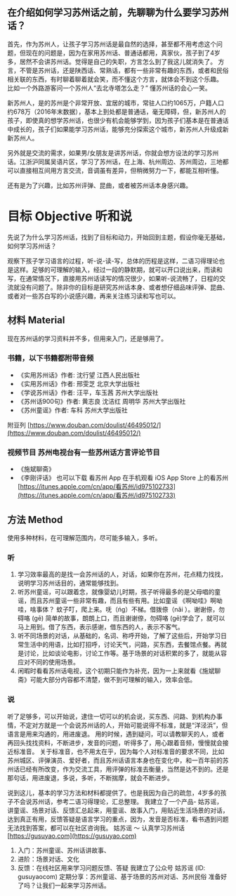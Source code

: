 ## 在介绍如何学习苏州话之前，先聊聊为什么要学习苏州话？
首先，作为苏州人，让孩子学习苏州话是最自然的选择，甚至都不用考虑这个问题，但现在的问题是，因为在家用苏州话、普通话都用，真家伙，孩子到了4岁多，居然不会讲苏州话。觉得是自己的失职，方言怎么到了我这儿就消失了。
方言，不管是苏州话，还是陕西话、常熟话，都有一些非常有趣的东西，或者和民俗相关联的东西，有时聊着聊着就会笑，而不懂这个方言，就体会不到这个乐趣。
比如一个外路游客问一个苏州人“去北寺塔怎么走？” 懂苏州话的会心一笑。

新苏州人，是的苏州是个非常开放、宜居的城市，常驻人口约1065万，户籍人口约678万（2016年末数据），基本上到处都是普通话，毫无障碍，但，新苏州人的孩子，即使真的想学苏州话，也很少有机会能够学到，因为孩子们基本是在普通话中成长的，孩子们如果能学习苏州话，能够充分探索这个城市，新苏州人升级成新新苏州人。

另外就是交流的需求，如果男/女朋友是讲苏州话，你就会想方设法的学习苏州话。江浙沪同属吴语片区，学习了苏州话，在上海、杭州周边、苏州周边，三地都可以直接相互间用方言交流，音调虽有差异，但稍微努力一下，都能互相听懂。

还有是为了兴趣，比如苏州评弹、昆曲，或者被苏州话本身感兴趣。

# 目标  Objective 听和说
先说了为什么学习苏州话，找到了目标和动力，开始回到主题，假设你毫无基础，如何学习苏州话？

观察下孩子学习语言的过程，听-说-读-写，总体的历程是这样，二语习得理论也是这样。足够的可理解的输入，经过一段的静默期，就可以开口说出来，而读和写，在通常情况下，直接用苏州话读写的情况很少，如果听-说流畅了，日程的交流就没有问题了。除非你的目标是研究苏州话本身、或者想仔细品味评弹、昆曲、或者对一些苏白写的小说感兴趣，再来关注练习读和写也可以。



## 材料  Material
现在苏州话的学习资料并不多，但用来入门，还是够用了。

### 书籍，以下书籍都附带音频
- 《实用苏州话》作者: 沈行望  江西人民出版社
- 《实用苏州话》作者: 邢雯芝  北京大学出版社
- 《学说苏州话》作者: 汪平，车玉茜  苏州大学出版社
- 《苏州话900句》作者: 黄志良 沈洁红 周明华 苏州大学出版社
- 《苏州童谣》作者: 车科  苏州大学出版社

附豆列 [https://www.douban.com/doulist/46495012/](https://www.douban.com/doulist/46495012/)

### 视频节目 苏州电视台有一些苏州话方言评论节目
- 《施斌聊斋》
- 《李刚评话》
也可以下载 看苏州 App 在手机观看 iOS App Store 上的看苏州 [https://itunes.apple.com/cn/app/看苏州/id975102733](https://itunes.apple.com/cn/app/看苏州/id975102733)

## 方法  Method
使用多种材料，在可理解范围内，尽可能多输入，多听。
### 听
1. 学习效率最高的是找一会苏州话的人，对话，如果你在苏州，花点精力找找，说明学习苏州话目的，通常能够找到。
2. 听苏州童谣，可以跟着念，就像婴幼儿时期，孩子听得最多的是父母唱的童谣，而且苏州童谣一些非常有趣，而且有些有用。比如童谣 
	《啊呦哇》啊呦哇，啥事体？ 蚊子叮，爬上来。呒（ńg）不梯。借拨倷（nǎi ）。谢谢倷，勿碍咯 (gē)
	简单的故事，朗朗上口，而且谢谢倷，勿碍咯 (gē)学会了，就可以马上用到。借了东西，表示感谢，借东西的人，表示不客气。
3. 听不同场景的对话，从基础的，名词、称呼开始，了解了这些后，开始学习日常生活中的用语，比如打招呼，讨论天气，问路，买东西，去餐馆点餐。再就是讨论，比如谈论电影，讨论工作等。基于场景的对话积累的多了，就能从容应对不同的使用场景。
4. 闲暇时看看苏州话电视，这个初期只能作为补充，因为一上来就看《施斌聊斋》可能大部分内容都不清楚，做不到可理解的输入，效率会低。

### 说
听了足够多，可以开始说，逮住一切可以的机会说，买东西、问路、到机构办事情，不定对方就是一个会说苏州话的人，开始可能说得不标准，就是“洋泾浜”，但语言是用来沟通的，用进废退。
用的时候，遇到疑问，可以请教聊天的人，或者再回头找找资料，不断进步，发音的问题，听得多了，用心跟着音频，慢慢就会接近标准音。
关于标准音，也不用太在乎，因为每个人对标准音的要求不同，比如苏州城区、评弹演员、爱好者，而且苏州话语言本身也在变化中，和一百年前的苏州话已经有所改变，作为交流工具，用评弹的标准去衡量，当然是达不到的。还是那句话，用进废退，多说，多听，不断揣摩，就会不断进步。

说到这儿，基本的学习方法和材料都提供了。也是我因为自己的疏忽，4岁多的孩子不会说苏州话，参考二语习得理论，汇总整理。
我建立了一个产品- 姑苏谣，讲童谣、场景对话、反馈汇总起来，用童谣、故事入门，用贴近生活场景的对话，达到真正有用，反馈答疑是语言学习的重点，因为，发音是否标准，看书遇到问题无法找到答案，都可以在社区咨询我。
姑苏谣 ～ 认真学习苏州话 [https://gusuyao.com](https://gusuyao.com)
1. 入门：苏州童谣、苏州话讲故事、
2. 进阶：场景对话、文化 
3. 反馈：在线社区用来学习问题反馈、答疑
我建立了公众号 姑苏谣 (ID: gusuyaocom) 定期分享：苏州童谣、基于场景的苏州对话、苏州民俗
准备好了吗？让我们一起来学习苏州话。
